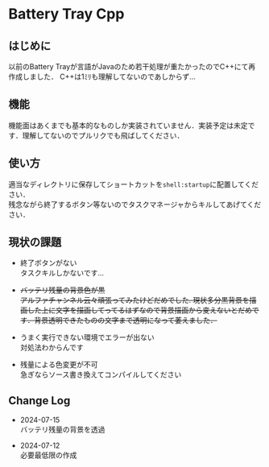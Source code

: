 # Battery Tray Cpp
## はじめに
以前のBattery Trayが言語がJavaのため若干処理が重たかったのでC++にて再作成しました．
C++は1ﾐﾘも理解してないのであしからず...

## 機能
機能面はあくまでも基本的なものしか実装されていません．実装予定は未定です．理解してないのでプルリクでも飛ばしてください．

## 使い方
適当なディレクトリに保存してショートカットを`shell:startup`に配置してください．  
残念ながら終了するボタン等ないのでタスクマネージャからキルしてあげてください．

## 現状の課題
- 終了ボタンがない  
    タスクキルしかないです...  

- ~~バッテリ残量の背景色が黒~~  
    ~~アルファチャンネル云々頑張ってみたけどだめでした. 現状多分黒背景を描画した上に文字を描画してってるはずなので背景描画から変えないとだめです．背景透明できたものの文字まで透明になって萎えました．~~

- うまく実行できない環境でエラーが出ない  
    対処法わからんです

- 残量による色変更が不可  
    急ぎならソース書き換えてコンパイルしてください

## Change Log
- 2024-07-15  
    バッテリ残量の背景を透過
    
- 2024-07-12  
    必要最低限の作成